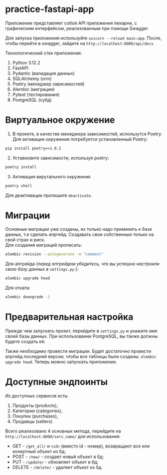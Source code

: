 # practice-fastapi-app

Приложение представляет собой API приложения пекарни, с графическим интерфейсом, реализованным при помощи Swagger. <br/>

Для запуска приложения используйте `uvicorn --reload main:app`. После, чтобы перейти в swagger,
зайдите на `http://localhost:8000/api/docs`.

Технологический стек приложения:
1. Python 3.12.2
2. FastAPI
3. Pydantic (валидация данных)
4. SQLAlchemy (orm)
5. Poetry (менеджер зависимостей)
6. Alembic (миграции)
7. Pytest (тестирование)
8. PostgreSQL (субд)

# Виртуальное окружение

1. В проекте, в качестве менеджера зависимостей, использутся Poetry. Для активации окружения потребуется установленный Poetry:

```sh
pip install poetry==1.8.2
```

2. Уставновите зависимости, используя poetry:

```sh
poetry install
```

3. Активация вирутального окружения

```sh
poetry shell
```
Для деактивации пропишите `deactivate`.

# Миграции

Основные миграции уже созданы, их только надо применить к базе данных, т.е сделать апргейд. Создавать свои собственные только на свой страх и риск. <br>
Для создания миграций прописать:

```sh
alembic revision --autogenerate -m "comment"
```

Для апгрейда (<i>перед апгрейдом убедитесь, что вы успешно настроили свою базу данных в `settings.py`.</i>):

```sh
alembic upgrade head
```

Для отката:

```sh
alembic downgrade -1
```

# Предварительная настройка

Прежде чем запускать проект, перейдите в `settings.py` и укажите имя своей базы данных. При использовании PostgreSQL, вы также должны будете создать её.

Также необходимо провести миграции. Будет достаточно провести апргейд последней версии, чтобы все таблицы были созданы: `alembic upgrade head`. Теперь можно запускать приложение.

# Доступные эндпоинты

Из доступных сервисов есть:

1. Продукты (products),
2. Категории (categories),
3. Покупки (purchases),
4. Продавцы (sellers)

Всего реализовано 4 основных метода, перейдите на `http://localhost:8000/serv_name/` для использования:

- GET - `/get_all/` и `<id>` (вместо id - номер), возвращают все или конертный объект из бд;
- POST - `/new/` - создает новый объект в бд;
- PUT - `/update/` - обновляет объект в бд;
- DELETE - `/delete/` - удаляет объект из бд.

